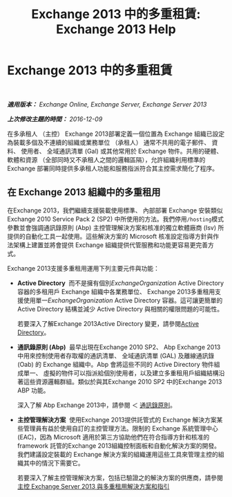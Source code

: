 ﻿---
title: 'Exchange 2013 中的多重租賃: Exchange 2013 Help'
TOCTitle: Exchange 2013 中的多重租賃
ms:assetid: df09257d-dd98-4f59-b830-1818cedda15c
ms:mtpsurl: https://technet.microsoft.com/zh-tw/library/JJ862352(v=EXCHG.150)
ms:contentKeyID: 50554073
ms.date: 05/21/2018
mtps_version: v=EXCHG.150
ms.translationtype: MT
---

# Exchange 2013 中的多重租賃

 

_**適用版本：** Exchange Online, Exchange Server, Exchange Server 2013_

_**上次修改主題的時間：** 2016-12-09_

在多承租人 （主控） Exchange 2013部署定義一個位置為 Exchange 組織已設定為裝載多個及不連續的組織或業務單位 （承租人） 通常不共用的電子郵件、 資料、 使用者、 全域通訊清單 (Gal) 或其他常用於 Exchange 物件。共用的硬體、 軟體和資源 （全部同時又不承租人之間的邏輯區隔），允許組織利用標準的 Exchange 部署同時提供多承租人功能和服務指派符合其主控需求簡化了程序。

## 在 Exchange 2013 組織中的多重租用

在Exchange 2013，我們繼續支援裝載使用標準、 內部部署 Exchange 安裝類似Exchange 2010 Service Pack 2 (SP2) 中所使用的方法。我們停用`/hosting`模式參數並會強調通訊錄原則 (Abp) 主控管理解決方案和核准的獨立軟體廠商 (Isv) 所提供的自動化工具一起使用。這些解決方案的 Microsoft 核准設定指導方針與作法架構上建置並將會提供 Exchange 組織提供代管服務和功能更容易更完善方式。

Exchange 2013支援多重租用運用下列主要元件與功能：

  - **Active Directory**  而不是擁有個別*ExchangeOrganization* Active Directory 容器的多租用戶 Exchange 組織中各業務單位、 Exchange 2013多重租用支援使用單一*ExchangeOrganization* Active Directory 容器。這可讓更簡單的 Active Directory 結構並減少 Active Directory 與相關的權限問題的可能性。
    
    若要深入了解Exchange 2013Active Directory 變更，請參閱[Active Directory](active-directory-exchange-2013-help.md)。

  - **通訊錄原則 (Abp)**  最早出現在Exchange 2010 SP2、 Abp Exchange 2013中用來控制使用者存取權的通訊清單、 全域通訊清單 (GAL) 及離線通訊錄 (Oab) 的 Exchange 組織中。Abp 會將這些不同的 Active Directory 物件組成單一、 虛擬的物件可以指派給個別使用者，以及建立多重租用戶組織結構沿著這些資源邏輯群組。類似於與其Exchange 2010 SP2 中的Exchange 2013 ABP 功能。
    
    深入了解 Abp Exchange 2013中，請參閱 ＜ [通訊錄原則](address-book-policies-exchange-2013-help.md)。

  - **主控管理解決方案**  使用Exchange 2013提供託管式的 Exchange 解決方案某些管理員有益於使用自訂的主控管理方法。限制的 Exchange 系統管理中心 (EAC)，因為 Microsoft 適用於第三方協助他們在符合指導方針和核准的 framework 託管的Exchange 2013組織控制面板和自動化解決方案的開發。我們建議設定裝載的 Exchange 解決方案的組織運用這些工具來管理主控的組織其中的情況下需要它。
    
    若要深入了解主控管理解決方案，包括已驗證之的解決方案的供應商，請參閱[主控 Exchange Server 2013 與多重租用解決方案和指引](https://go.microsoft.com/fwlink/?linkid=275036)

